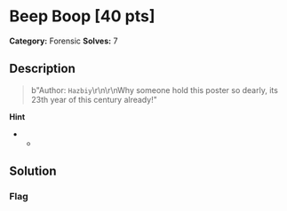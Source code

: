 # Beep Boop [40 pts]

**Category:** Forensic
**Solves:** 7

## Description
>b"Author: `Hazbiy`\r\n\r\nWhy someone hold this poster so dearly, its 23th year of this century already!"

**Hint**
* -

## Solution

### Flag

